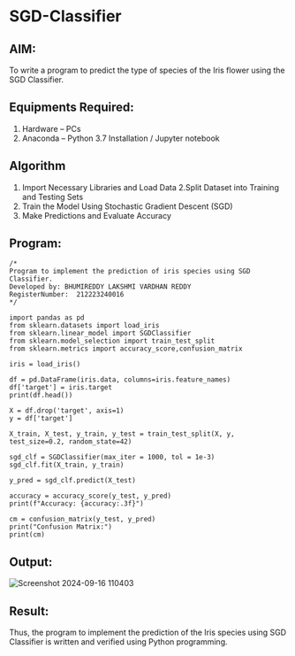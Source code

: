 # SGD-Classifier
## AIM:
To write a program to predict the type of species of the Iris flower using the SGD Classifier.

## Equipments Required:
1. Hardware – PCs
2. Anaconda – Python 3.7 Installation / Jupyter notebook

## Algorithm
1. Import Necessary Libraries and Load Data
2.Split Dataset into Training and Testing Sets 
3. Train the Model Using Stochastic Gradient Descent (SGD)
4. Make Predictions and Evaluate Accuracy

## Program:
```
/*
Program to implement the prediction of iris species using SGD Classifier.
Developed by: BHUMIREDDY LAKSHMI VARDHAN REDDY
RegisterNumber:  212223240016
*/
```
```
import pandas as pd
from sklearn.datasets import load_iris
from sklearn.linear_model import SGDClassifier
from sklearn.model_selection import train_test_split
from sklearn.metrics import accuracy_score,confusion_matrix

iris = load_iris()

df = pd.DataFrame(iris.data, columns=iris.feature_names)
df['target'] = iris.target
print(df.head())

X = df.drop('target', axis=1)
y = df['target']

X_train, X_test, y_train, y_test = train_test_split(X, y, test_size=0.2, random_state=42)

sgd_clf = SGDClassifier(max_iter = 1000, tol = 1e-3)
sgd_clf.fit(X_train, y_train)

y_pred = sgd_clf.predict(X_test)

accuracy = accuracy_score(y_test, y_pred)
print(f"Accuracy: {accuracy:.3f}")

cm = confusion_matrix(y_test, y_pred)
print("Confusion Matrix:")
print(cm)

```
## Output:
![Screenshot 2024-09-16 110403](https://github.com/user-attachments/assets/278ac232-c82e-451b-80f5-24c487bdb483)

## Result:
Thus, the program to implement the prediction of the Iris species using SGD Classifier is written and verified using Python programming.
